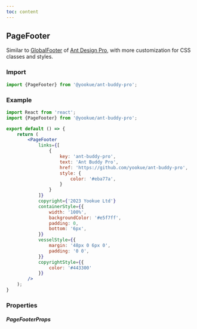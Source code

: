 ```yaml
---
toc: content
---
```


## PageFooter

Similar to [GlobalFooter](https://github.com/ant-design/pro-components/blob/master/packages/layout/src/components/GlobalFooter/index.tsx) of [Ant Design Pro](https://pro.ant.design/), with more customization for CSS classes and styles.

### Import

```jsx | pure
import {PageFooter} from '@yookue/ant-buddy-pro';
```

### Example

```jsx
import React from 'react';
import {PageFooter} from '@yookue/ant-buddy-pro';

export default () => {
    return (
        <PageFooter
            links={[
                {
                    key: 'ant-buddy-pro',
                    text: 'Ant Buddy Pro',
                    href: 'https://github.com/yookue/ant-buddy-pro',
                    style: {
                        color: '#eba77a',
                    }
                }
            ]}
            copyright={'2023 Yookue Ltd'}
            containerStyle={{
                width: '100%',
                backgroundColor: '#e5f7ff',
                padding: 0,
                bottom: '6px',
            }}
            vesselStyle={{
                margin: '48px 0 6px 0',
                padding: '0 0',
            }}
            copyrightStyle={{
                color: '#443300'
            }}
        />
    );
}
```

### Properties

##### PageFooterProps

<API src="@/layout/PageFooter/index.tsx" hideTitle></API>
